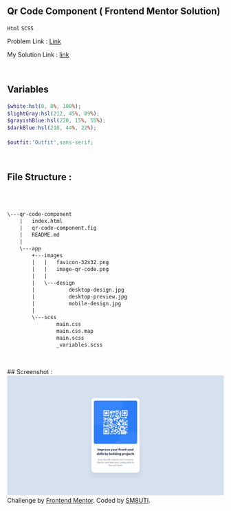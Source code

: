 ## Qr Code Component ( Frontend Mentor Solution)

`Html` `SCSS`

Problem Link : [Link](https://www.frontendmentor.io/challenges/qr-code-component-iux_sIO_H)

My Solution Link : [link](https://sm8uti.github.io/fronted-mentor-challenges/qr-code-component/)


<br/>

## Variables

```scss
$white:hsl(0, 0%, 100%);
$lightGray:hsl(212, 45%, 89%);
$grayishBlue:hsl(220, 15%, 55%);
$darkBlue:hsl(218, 44%, 22%);

$outfit:'Outfit',sans-serif;

```

<br/>


## File Structure :
<br/>

```

\---qr-code-component
    |   index.html
    |   qr-code-component.fig
    |   README.md
    |
    \---app
        +---images
        |   |   favicon-32x32.png
        |   |   image-qr-code.png
        |   |
        |   \---design
        |           desktop-design.jpg
        |           desktop-preview.jpg
        |           mobile-design.jpg
        |
        \---scss
                main.css
                main.css.map
                main.scss
                _variables.scss


```
<br/>
## Screenshot : 
<br/>

<img src="https://raw.githubusercontent.com/SM8UTI/fronted-mentor-challenges/master/qr-code-component/app/images/design/desktop-design.jpg">

<br/>

<div class="attribution">
    Challenge by <a href="https://www.frontendmentor.io?ref=challenge" target="_blank">Frontend Mentor</a>.
    Coded by <a href="https://www.frontendmentor.io/profile/SM8UTI">SM8UTI</a>.
